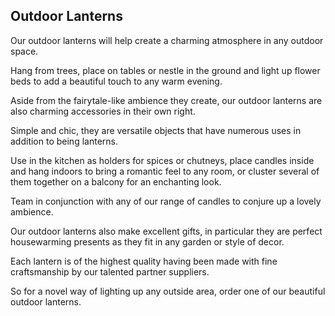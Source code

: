## Outdoor Lanterns

Our outdoor lanterns will help create a charming atmosphere in any outdoor space.

Hang from trees, place on tables or nestle in the ground and light up flower beds to add a beautiful touch to any warm evening.

Aside from the fairytale-like ambience they create, our outdoor lanterns are also charming accessories in their own right.

Simple and chic, they are versatile objects that have numerous uses in addition to being lanterns.

Use in the kitchen as holders for spices or chutneys, place candles inside and hang indoors to bring a romantic feel to any room, or cluster several of them together on a balcony for an enchanting look.

Team in conjunction with any of our range of candles to conjure up a lovely ambience.

Our outdoor lanterns also make excellent gifts, in particular they are perfect housewarming presents as they fit in any garden or style of decor.

Each lantern is of the highest quality having been made with fine craftsmanship by our talented partner suppliers.

So for a novel way of lighting up any outside area, order one of our beautiful outdoor lanterns.
